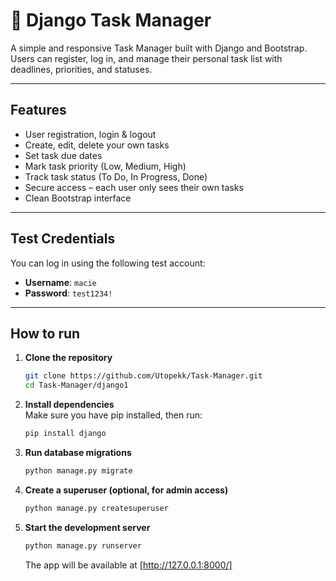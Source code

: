 # 📝 Django Task Manager

A simple and responsive Task Manager built with Django and Bootstrap. Users can register, log in, and manage their personal task list with deadlines, priorities, and statuses.

---

## Features

-  User registration, login & logout
-  Create, edit, delete your own tasks
-  Set task due dates
-  Mark task priority (Low, Medium, High)
-  Track task status (To Do, In Progress, Done)
-  Secure access – each user only sees their own tasks
-  Clean Bootstrap interface

---

## Test Credentials

You can log in using the following test account:

- **Username**: `macie`  
- **Password**: `test1234!`

---
## How to run

1. **Clone the repository**  
   ```sh
   git clone https://github.com/Utopekk/Task-Manager.git
   cd Task-Manager/django1
   ```

2. **Install dependencies**  
   Make sure you have pip installed, then run:
   ```sh
   pip install django
   ```

3. **Run database migrations**  
   ```sh
   python manage.py migrate
   ```

4. **Create a superuser (optional, for admin access)**  
   ```sh
   python manage.py createsuperuser
   ```

5. **Start the development server**  
   ```sh
   python manage.py runserver
   ```
   The app will be available at [http://127.0.0.1:8000/]
